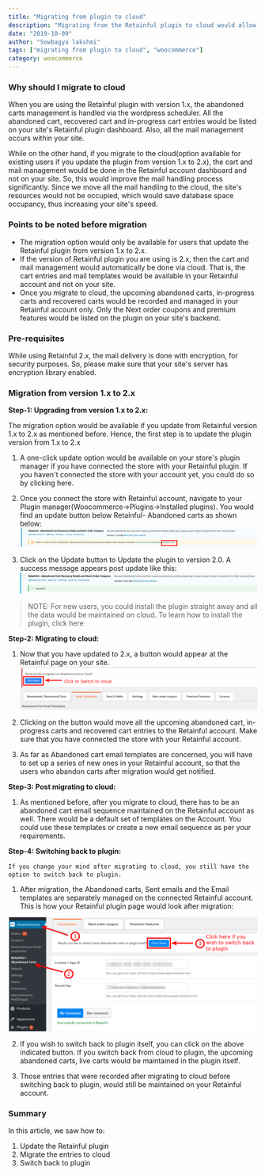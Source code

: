 ```yaml
---
title: "Migrating from plugin to cloud"
description: "Migrating from the Retainful plugin to cloud would allow you to manage abandoned carts and emails via cloud, thus increasing the efficiency of the process with minimal use of your site's resources."
date: "2019-10-09"
author: "Sowbagya lakshmi"
tags: ["migrating from plugin to cloud", "woocommerce"]
category: woocommerce
---
```


### Why should I migrate to cloud

 When you are using the Retainful plugin with version 1.x, the abandoned carts management is handled via the wordpress scheduler. All the abandoned cart, recovered cart and in-progress cart entries would be listed on your site's Retainful plugin dashboard. Also, all the mail management occurs within your site. 

While on the other hand, if you migrate to the cloud(option available for existing users if you update the plugin from version 1.x to 2.x), the cart and mail management would be done in the Retainful account dashboard and not on your site. 
So, this would improve the mail handling process significantly. Since we move all the mail handling to the cloud, the site's resources would not be occupied, which would save database space occupancy, thus increasing your site's speed.

### Points to be noted before migration

- The migration option would only be available for users that update the Retainful plugin from version 1.x to 2.x.
- If the version of Retainful plugin you are using is 2.x, then the cart and mail management would automatically be done via cloud. That is, the cart entries and mail templates would be available in your Retainful account and not on your site.
- Once you migrate to cloud, the upcoming abandoned carts, in-progress carts and recovered carts would be recorded and managed in your Retainful account only. Only the Next order coupons and premium features would be listed on the plugin on your site's backend.

### Pre-requisites

While using Retainful 2.x, the mail delivery is done with encryption, for security purposes. So, please make sure that your site's server has encryption library enabled.

### Migration from version 1.x to 2.x

**Step-1: Upgrading from version 1.x to 2.x:** 

The migration option would be available if you update from Retainful version 1.x to 2.x as mentioned before. Hence, the first step is to update the plugin version from 1.x to 2.x

1. A one-click update option would be available on your store's plugin manager if you have connected the store with your Retainful plugin. If you haven't connected the store with your account yet, you could do so by clicking <link-text url="" target="_blank" rel="noopener">here<link-text>.
2.  Once you connect the store with Retainful account, navigate to your Plugin manager(Woocommerce->Plugins->Installed plugins). You would find an update button below Retainful- Abandoned carts as shown below:
![Update button](../../images/docs/migrating-from-plugin-to-cloud/updte-button.png) 
    
3. Click on the Update button to Update the plugin to version 2.0. A success message appears post update like this:
![Update success](../../images/docs/migrating-from-plugin-to-cloud/update-success.png)
    
> NOTE: For new users, you could install the plugin straight away and all the data would be maintained on cloud. To learn how to install the plugin, click <link-text url="https://www.retainful.com/docs/woocommerce/install-retainful-plugin-for-woocommerce" target="_blank" rel="noopener">here</link-text>   

**Step-2: Migrating to cloud:**
    
1. Now that you have updated to 2.x, a button would appear at the Retainful page on your site.
    ![Switch to cloud button](../../images/docs/migrating-from-plugin-to-cloud/switch-to-cloud-button.png)
    
2. Clicking on the button would move all the upcoming abandoned cart, in-progress carts and recovered cart entries to the Retainful account. Make sure that you have <link-text url="https://www.retainful.com/docs/woocommerce/connecting%20the%20store%20with%20retainful%20account" target="_blank" rel="noopener">connected the store with your Retainful account</link-text>.
   
3. As far as Abandoned cart email templates are concerned, you will have to set up a series of new ones in your Retainful account, so that the users who abandon carts after migration would get notified.

**Step-3: Post migrating to cloud:**
    
  1. As mentioned before, after you migrate to cloud, there has to be an abandoned cart email sequence maintained on the Retainful account as well. There would be a default set of templates on the Account. You could use these templates or create a new email sequence as per your requirements.

  **Step-4: Switching back to plugin:**  
    
    If you change your mind after migrating to cloud, you still have the option to switch back to plugin.
    
1.  After migration, the Abandoned carts, Sent emails and the Email templates are separately managed on the connected Retainful account. This is how your Retainful plugin page would look after migration:

 ![Switch back to plugin](../../images/docs/migrating-from-plugin-to-cloud/post-migration.png)
    
 2. If you wish to switch back to plugin itself, you can click on the above indicated button. If you switch back from cloud to plugin, the upcoming abandoned carts, live carts would be maintained in the plugin itself.

 3. Those entries that were recorded after migrating to cloud before switching back to plugin, would still be maintained on your Retainful account.


  ### Summary
In this article, we saw how to:
1.  Update the Retainful plugin
2.  Migrate the entries to cloud
3.  Switch back to plugin
